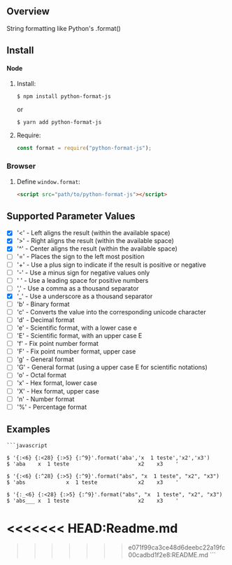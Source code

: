 ## Overview

String formatting like Python's .format()

## Install

#### Node

1.  Install:


    ```console
    $ npm install python-format-js
    ```

    or

     ```console
    $ yarn add python-format-js
    ```

2.  Require:

    ```javascript
    const format = require("python-format-js");
    ```

### Browser

1.  Define `window.format`:

    ```html
    <script src="path/to/python-format-js"></script>
    ```

## Supported Parameter Values

- [x] '<' - Left aligns the result (within the available space)
- [x] '>' - Right aligns the result (within the available space)
- [x] '^' - Center aligns the result (within the available space)
- [ ] '=' - Places the sign to the left most position
- [ ] '+' - Use a plus sign to indicate if the result is positive or negative
- [ ] '-' - Use a minus sign for negative values only
- [ ] ' ' - Use a leading space for positive numbers
- [ ] ',' - Use a comma as a thousand separator
- [x] '_' - Use a underscore as a thousand separator
- [ ] 'b' - Binary format
- [ ] 'c' - Converts the value into the corresponding unicode character
- [ ] 'd' - Decimal format
- [ ] 'e' - Scientific format, with a lower case e
- [ ] 'E' - Scientific format, with an upper case E
- [ ] 'f' - Fix point number format
- [ ] 'F' - Fix point number format, upper case
- [ ] 'g' - General format
- [ ] 'G' - General format (using a upper case E for scientific notations)
- [ ] 'o' - Octal format
- [ ] 'x' - Hex format, lower case
- [ ] 'X' - Hex format, upper case
- [ ] 'n' - Number format
- [ ] '%' - Percentage format

## Examples

    ```javascript

    $ '{:<6} {:<28} {:>5} {:^9}'.format('aba','x  1 teste','x2','x3')
    $ 'aba    x  1 teste                      x2    x3    '

    $ '{:<6} {:^28} {:>5} {:^9}'.format("abs", "x  1 teste", "x2", "x3")
    $ 'abs             x  1 teste             x2    x3    '
     
    $ '{:_<6} {:<28} {:>5} {:^9}'.format("abs", "x  1 teste", "x2", "x3")
    $ 'abs___ x  1 teste                      x2    x3    '

<<<<<<< HEAD:Readme.md
=======

>>>>>>> e071f99ca3ce48d6deebc22a19fc00cadbd1f2e8:README.md
    ```
